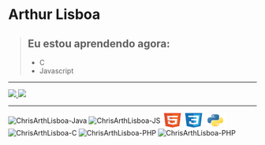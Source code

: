 # Arthur Lisboa

> ## Eu estou aprendendo agora:
> - C
> - Javascript

---

<div>
	<a href="" target="_blank">
	<img src="https://github-readme-stats-sigma-five.vercel.app/api?username=ChrisArthLisboa&show_icons=true&theme=midnight-purple&include_all_comits=true&count_private=true" height="175"/>
	<img src="https://github-readme-stats-sigma-five.vercel.app/api/top-langs/?username=ChrisArthLisboa&count_private=true&layout=compact&langs_count=16&theme=midnight-purple"/>
	</a>
</div>

---

<div style="display: inline_block">
	<img align="center" alt="ChrisArthLisboa-Java" height="30" width="40" src="https://cdn.jsdelivr.net/gh/devicons/devicon/icons/java/java-original-wordmark.svg" />
	<img align="center" alt="ChrisArthLisboa-JS" height="30" width="40" src="https://cdn.jsdelivr.net/gh/devicons/devicon/icons/javascript/javascript-original.svg" />
	<img align="center" alt="ChrisArthLisboa-HTML" height="30" width="40" src="https://raw.githubusercontent.com/devicons/devicon/master/icons/html5/html5-original.svg">
	<img align="center" alt="ChrisArthLisboa-CSS" height="30" width="40" src="https://raw.githubusercontent.com/devicons/devicon/master/icons/css3/css3-original.svg">
	<img align="center" alt="ChrisArthLisboa-Python" height="30" width="40" src="https://raw.githubusercontent.com/devicons/devicon/master/icons/python/python-original.svg">
	<img align="center" alt="ChrisArthLisboa-C" height="30" width="40" src="https://raw.githubusercontent.com/jmnote/z-icons/master/svg/c.svg">
	<img align="center" alt="ChrisArthLisboa-PHP" height="30" width="40" src="https://raw.githubusercontent.com/jmnote/z-icons/master/svg/php.svg">
	<img align="center" alt="ChrisArthLisboa-PHP" height="30" width="40" src="https://cdn.jsdelivr.net/gh/devicons/devicon/icons/mysql/mysql-plain.svg">
</div>

